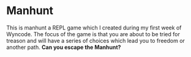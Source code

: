 # **Manhunt**
This is manhunt a REPL game which I created during my first week of Wyncode. The focus of the game is that you are 
about to be tried for treason and will have a series of choices which lead you to freedom or another path. **Can you escape the Manhunt?**
